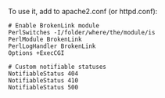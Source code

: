 To use it, add to apache2.conf (or httpd.conf):

    # Enable BrokenLink module
    PerlSwitches -I/folder/where/the/module/is
    PerlModule BrokenLink
    PerlLogHandler BrokenLink
    Options +ExecCGI

    # Custom notifiable statuses
    NotifiableStatus 404
    NotifiableStatus 410
    NotifiableStatus 500

